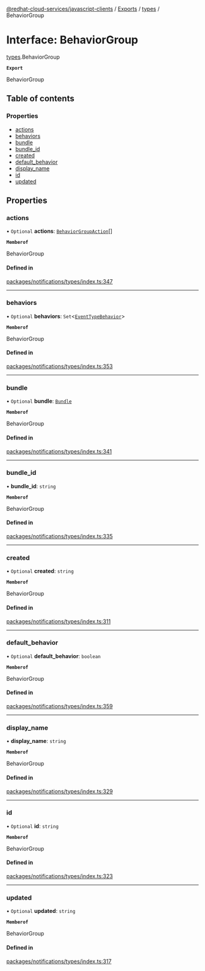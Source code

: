 [@redhat-cloud-services/javascript-clients](../README.md) / [Exports](../modules.md) / [types](../modules/types.md) / BehaviorGroup

# Interface: BehaviorGroup

[types](../modules/types.md).BehaviorGroup

**`Export`**

BehaviorGroup

## Table of contents

### Properties

- [actions](types.BehaviorGroup.md#actions)
- [behaviors](types.BehaviorGroup.md#behaviors)
- [bundle](types.BehaviorGroup.md#bundle)
- [bundle\_id](types.BehaviorGroup.md#bundle_id)
- [created](types.BehaviorGroup.md#created)
- [default\_behavior](types.BehaviorGroup.md#default_behavior)
- [display\_name](types.BehaviorGroup.md#display_name)
- [id](types.BehaviorGroup.md#id)
- [updated](types.BehaviorGroup.md#updated)

## Properties

### actions

• `Optional` **actions**: [`BehaviorGroupAction`](types.BehaviorGroupAction.md)[]

**`Memberof`**

BehaviorGroup

#### Defined in

[packages/notifications/types/index.ts:347](https://github.com/RedHatInsights/javascript-clients/blob/main/packages/notifications/types/index.ts#L347)

___

### behaviors

• `Optional` **behaviors**: `Set`\<[`EventTypeBehavior`](types.EventTypeBehavior.md)\>

**`Memberof`**

BehaviorGroup

#### Defined in

[packages/notifications/types/index.ts:353](https://github.com/RedHatInsights/javascript-clients/blob/main/packages/notifications/types/index.ts#L353)

___

### bundle

• `Optional` **bundle**: [`Bundle`](types.Bundle.md)

**`Memberof`**

BehaviorGroup

#### Defined in

[packages/notifications/types/index.ts:341](https://github.com/RedHatInsights/javascript-clients/blob/main/packages/notifications/types/index.ts#L341)

___

### bundle\_id

• **bundle\_id**: `string`

**`Memberof`**

BehaviorGroup

#### Defined in

[packages/notifications/types/index.ts:335](https://github.com/RedHatInsights/javascript-clients/blob/main/packages/notifications/types/index.ts#L335)

___

### created

• `Optional` **created**: `string`

**`Memberof`**

BehaviorGroup

#### Defined in

[packages/notifications/types/index.ts:311](https://github.com/RedHatInsights/javascript-clients/blob/main/packages/notifications/types/index.ts#L311)

___

### default\_behavior

• `Optional` **default\_behavior**: `boolean`

**`Memberof`**

BehaviorGroup

#### Defined in

[packages/notifications/types/index.ts:359](https://github.com/RedHatInsights/javascript-clients/blob/main/packages/notifications/types/index.ts#L359)

___

### display\_name

• **display\_name**: `string`

**`Memberof`**

BehaviorGroup

#### Defined in

[packages/notifications/types/index.ts:329](https://github.com/RedHatInsights/javascript-clients/blob/main/packages/notifications/types/index.ts#L329)

___

### id

• `Optional` **id**: `string`

**`Memberof`**

BehaviorGroup

#### Defined in

[packages/notifications/types/index.ts:323](https://github.com/RedHatInsights/javascript-clients/blob/main/packages/notifications/types/index.ts#L323)

___

### updated

• `Optional` **updated**: `string`

**`Memberof`**

BehaviorGroup

#### Defined in

[packages/notifications/types/index.ts:317](https://github.com/RedHatInsights/javascript-clients/blob/main/packages/notifications/types/index.ts#L317)
